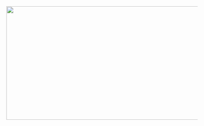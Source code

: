 <a href="https://github.com/devxb/gitanimals">
<img
  src="https://render.gitanimals.org/farms/chicori3"
  width="600"
  height="300"
/>
</a>
